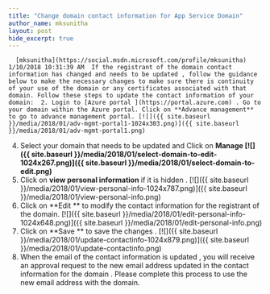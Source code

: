 ```yaml
---
title: "Change domain contact information for App Service Domain"
author_name: mksunitha
layout: post
hide_excerpt: true
---
```

      [mksunitha](https://social.msdn.microsoft.com/profile/mksunitha)  1/10/2018 10:31:39 AM  If the registrant of the domain contact information has changed and needs to be updated , follow the guidance below to make the necessary changes to make sure there is continuity of your use of the domain or any certificates associated with that domain. Follow these steps to update the contact information of your domain:  2. Login to [Azure portal ](https://portal.azure.com) . Go to your domain within the Azure portal. Click on **Advance management** to go to advance management portal. [![]({{ site.baseurl }}/media/2018/01/adv-mgmt-portal1-1024x303.png)]({{ site.baseurl }}/media/2018/01/adv-mgmt-portal1.png)
 4. Select your domain that needs to be updated and Click on **Manage [![]({{ site.baseurl }}/media/2018/01/select-domain-to-edit-1024x267.png)]({{ site.baseurl }}/media/2018/01/select-domain-to-edit.png)**
 6. Click on **view personal information** if it is hidden . [![]({{ site.baseurl }}/media/2018/01/view-personal-info-1024x787.png)]({{ site.baseurl }}/media/2018/01/view-personal-info.png)
 8. Click on **Edit ** to modify the contact information for the registrant of the domain. [![]({{ site.baseurl }}/media/2018/01/edit-personal-info-1024x648.png)]({{ site.baseurl }}/media/2018/01/edit-personal-info.png)
 10. Click on **Save ** to save the changes . [![]({{ site.baseurl }}/media/2018/01/update-contactinfo-1024x879.png)]({{ site.baseurl }}/media/2018/01/update-contactinfo.png)
 12. When the email of the contact information is updated , you will receive an approval request to the new email address updated in the contact information for the domain . Please complete this process to use the new email address with the domain.
       